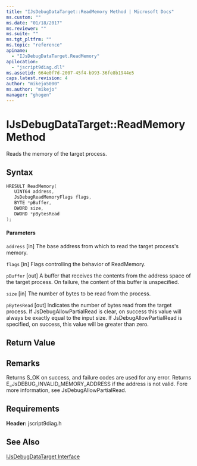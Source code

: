 ```yaml
---
title: "IJsDebugDataTarget::ReadMemory Method | Microsoft Docs"
ms.custom: ""
ms.date: "01/18/2017"
ms.reviewer: ""
ms.suite: ""
ms.tgt_pltfrm: ""
ms.topic: "reference"
apiname:
  - "IJsDebugDataTarget.ReadMemory"
apilocation:
  - "jscript9diag.dll"
ms.assetid: 664e0f7d-2007-45f4-b993-36fe8b1944e5
caps.latest.revision: 4
author: "mikejo5000"
ms.author: "mikejo"
manager: "ghogen"
---
```

# IJsDebugDataTarget::ReadMemory Method
Reads the memory of the target process.

## Syntax

```cpp
HRESULT ReadMemory(
   UINT64 address,
   JsDebugReadMemoryFlags flags,
   BYTE *pBuffer,
   DWORD size,
   DWORD *pBytesRead
);
```

#### Parameters
 `address`
 [in] The base address from which to read the target process's memory.

 `flags`
 [in] Flags controlling the behavior of ReadMemory.

 `pBuffer`
 [out] A buffer that receives the contents from the address space of the target process. On failure, the content of this buffer is unspecified.

 `size`
 [in] The number of bytes to be read from the process.

 `pBytesRead`
 [out] Indicates the number of bytes read from the target process. If JsDebugAllowPartialRead is clear, on success this value will always be exactly equal to the input size. If JsDebugAllowPartialRead is specified, on success, this value will be greater than zero.

## Return Value

## Remarks
 Returns S_OK on success, and failure codes are used for any error. Returns E_JsDEBUG_INVALID_MEMORY_ADDRESS if the address is not valid. Fore more information, see JsDebugAllowPartialRead.

## Requirements
 **Header:** jscript9diag.h

## See Also
 [IJsDebugDataTarget Interface](../../winscript/reference/ijsdebugdatatarget-interface.md)